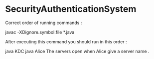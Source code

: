 # SecurityAuthenticationSystem

Correct order of running commands :

javac -XDignore.symbol.file *.java

After executing this command you should run in this order :

java KDC
java Alice
The servers open when Alice give a server name .
